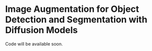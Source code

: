 # Image Augmentation for Object Detection and Segmentation with Diffusion Models
Code will be available soon.

